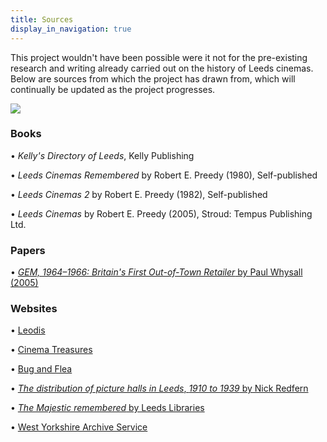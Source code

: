 ```yaml
---
title: Sources
display_in_navigation: true
---
```

This project wouldn't have been possible were it not for the pre-existing research and writing already carried out on the history of Leeds cinemas. Below are sources from which the project has drawn from, which will continually be updated as the project progresses.

![](https://res.cloudinary.com/hpph/image/upload/v1597401488/hidinginplainsight/Burmantofts_brochure_4.jpg)

### Books

• *Kelly's Directory of Leeds*, Kelly Publishing

• *Leeds Cinemas Remembered* by Robert E. Preedy (1980), Self-published

• *Leeds Cinemas 2* by Robert E. Preedy (1982), Self-published

• *Leeds Cinemas* by Robert E. Preedy (2005), Stroud: Tempus Publishing Ltd. 

### Papers

• [*GEM, 1964–1966: Britain's First Out-of-Town Retailer* by Paul Whysall (2005)](https://www.tandfonline.com/doi/abs/10.1080/09593960500049183)

### Websites

• [Leodis](http://www.leodis.net/)

• [Cinema Treasures](http://cinematreasures.org/) 

• [Bug and Flea ](https://www.bugandflea.com/)

• [*The distribution of picture halls in Leeds*, *1910 to 1939* by Nick Redfern](https://nickredfern.wordpress.com/2009/04/02/the-distribution-of-picture-halls-in-leeds-1910-to-1939/)

• [*The Majestic remembered* by Leeds Libraries](https://secretlibraryleeds.net/2014/10/03/the-majestic-remembered/)

• [West Yorkshire Archive Service](https://www.wyjs.org.uk/archives)
